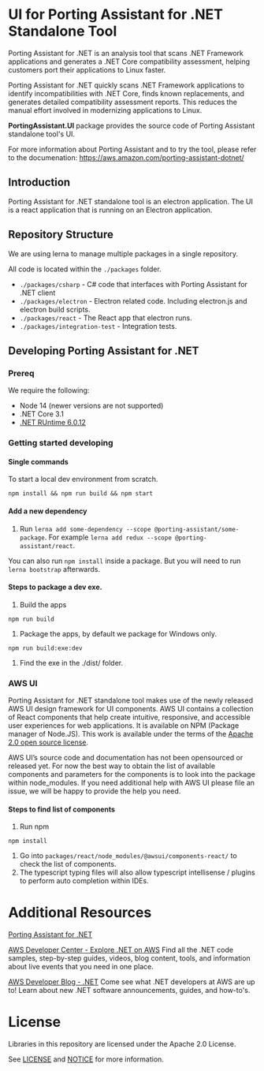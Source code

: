 # UI for Porting Assistant for .NET Standalone Tool

Porting Assistant for .NET is an analysis tool that scans .NET Framework applications and generates a .NET Core compatibility assessment, helping customers port their applications to Linux faster.

Porting Assistant for .NET quickly scans .NET Framework applications to identify incompatibilities with .NET Core, finds known replacements, and generates detailed compatibility assessment reports. This reduces the manual effort involved in modernizing applications to Linux.

**PortingAssistant.UI** package provides the source code of Porting Assistant standalone tool's UI.

For more information about Porting Assistant and to try the tool, please refer to the documenation: https://aws.amazon.com/porting-assistant-dotnet/

## Introduction

Porting Assistant for .NET standalone tool is an electron application. The UI is a react application that is running on an Electron application.

## Repository Structure

We are using lerna to manage multiple packages in a single repository.

All code is located within the `./packages` folder.


* `./packages/csharp` - C# code that interfaces with Porting Assistant for .NET client
* `./packages/electron` - Electron related code. Including electron.js and electron build scripts.
* `./packages/react` - The React app that electron runs.
* `./packages/integration-test` - Integration tests.

## Developing Porting Assistant for .NET

### Prereq

We require the following:

* Node 14 (newer versions are not supported)
* .NET Core 3.1
* [.NET RUntime 6.0.12 ](https://dotnet.microsoft.com/en-us/download/dotnet/thank-you/runtime-6.0.12-windows-x64-installer?cid=getdotnetcore)

### Getting started developing

#### Single commands

To start a local dev environment from scratch.


```
npm install && npm run build && npm start
```


#### Add a new dependency


1. Run `lerna add some-dependency --scope @porting-assistant/some-package`. For example `lerna add redux --scope @porting-assistant/react`.

You can also run `npm install` inside a package. But you will need to run `lerna bootstrap` afterwards.

#### Steps to package a dev exe.


1. Build the apps

```
npm run build
```



1. Package the apps, by default we package for Windows only.

```
npm run build:exe:dev
```



1. Find the exe in the ./dist/ folder.

### AWS UI

Porting Assistant for .NET standalone tool makes use of the newly released AWS UI design framework for UI components. AWS UI contains a collection of React components that help create intuitive, responsive, and accessible user experiences for web applications. It is available on NPM (Package manager of Node.JS). This work is available under the terms of the [Apache 2.0 open source license](http://#).

AWS UI’s source code and documentation has not been opensourced or released yet. For now the best way to obtain the list of available components and parameters for the components is to look into the package within node_modules. If you need additional help with AWS UI please file an issue, we will be happy to provide the help you need.


#### Steps to find list of components


1. Run npm 

```
npm install
```

1. Go into `packages/react/node_modules/@awsui/components-react/` to check the list of components.
2. The typescript typing files will also allow typescript intellisense / plugins to perform auto completion within IDEs.

# Additional Resources

[Porting Assistant for .NET](https://docs.aws.amazon.com/portingassistant/index.html)

[AWS Developer Center - Explore .NET on AWS](https://aws.amazon.com/developer/language/net/)
Find all the .NET code samples, step-by-step guides, videos, blog content, tools, and information about live events that you need in one place.

[AWS Developer Blog - .NET](https://aws.amazon.com/blogs/developer/category/programing-language/dot-net/)
Come see what .NET developers at AWS are up to! Learn about new .NET software announcements, guides, and how-to's.


# License

Libraries in this repository are licensed under the Apache 2.0 License.

See [LICENSE](./LICENSE) and [NOTICE](./NOTICE) for more information.
